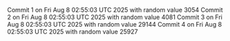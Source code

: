 Commit 1 on Fri Aug  8 02:55:03 UTC 2025 with random value 3054
Commit 2 on Fri Aug  8 02:55:03 UTC 2025 with random value 4081
Commit 3 on Fri Aug  8 02:55:03 UTC 2025 with random value 29144
Commit 4 on Fri Aug  8 02:55:03 UTC 2025 with random value 25927

